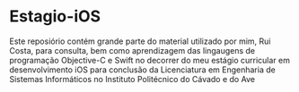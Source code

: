 # Estagio-iOS

Este reposiório contém grande parte do material utilizado por mim, Rui Costa, para consulta, bem como aprendizagem das lingaugens de programação Objective-C e Swift no decorrer do meu estágio curricular em desenvolvimento iOS para conclusão da Licenciatura em Engenharia de Sistemas Informáticos no Instituto Politécnico do Cávado e do Ave
